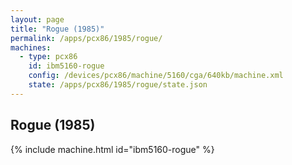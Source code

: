 ```yaml
---
layout: page
title: "Rogue (1985)"
permalink: /apps/pcx86/1985/rogue/
machines:
  - type: pcx86
    id: ibm5160-rogue
    config: /devices/pcx86/machine/5160/cga/640kb/machine.xml
    state: /apps/pcx86/1985/rogue/state.json
---
```


Rogue (1985)
------------

{% include machine.html id="ibm5160-rogue" %}
